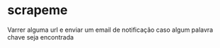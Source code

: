 # scrapeme
Varrer alguma url e enviar um email de notificação caso algum palavra chave seja encontrada
